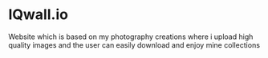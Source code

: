 # IQwall.io
Website which is based on my photography creations where i upload high quality images and the user can easily download and enjoy mine collections

